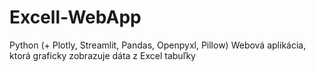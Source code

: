 # Excell-WebApp
Python (+ Plotly, Streamlit, Pandas, Openpyxl, Pillow) Webová aplikácia, ktorá graficky zobrazuje dáta z Excel tabuľky

